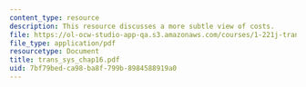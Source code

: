 ```yaml
---
content_type: resource
description: This resource discusses a more subtle view of costs.
file: https://ol-ocw-studio-app-qa.s3.amazonaws.com/courses/1-221j-transportation-systems-fall-2004/7bf79bedca98ba8f799b8984588919a0_trans_sys_chap16.pdf
file_type: application/pdf
resourcetype: Document
title: trans_sys_chap16.pdf
uid: 7bf79bed-ca98-ba8f-799b-8984588919a0
---
```

